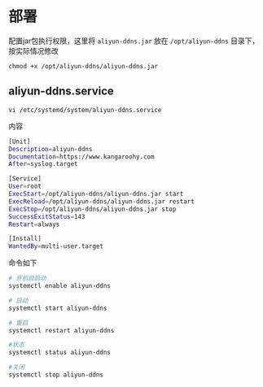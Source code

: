 # 部署

配置jar包执行权限，这里将 `aliyun-ddns.jar` 放在 `/opt/aliyun-ddns` 目录下，按实际情况修改

`chmod +x /opt/aliyun-ddns/aliyun-ddns.jar`

## aliyun-ddns.service

`vi /etc/systemd/system/aliyun-ddns.service`

内容

```bash
[Unit]
Description=aliyun-ddns
Documentation=https://www.kangaroohy.com
After=syslog.target

[Service]
User=root
ExecStart=/opt/aliyun-ddns/aliyun-ddns.jar start
ExecReload=/opt/aliyun-ddns/aliyun-ddns.jar restart
ExecStop=/opt/aliyun-ddns/aliyun-ddns.jar stop
SuccessExitStatus=143
Restart=always

[Install]
WantedBy=multi-user.target
```

命令如下

```bash
# 开机自启动
systemctl enable aliyun-ddns

# 启动
systemctl start aliyun-ddns

# 重启
systemctl restart aliyun-ddns

#状态
systemctl status aliyun-ddns

#关闭
systemctl stop aliyun-ddns
```